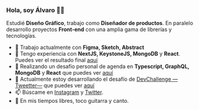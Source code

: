 ### Hola, soy Álvaro 👋🏽

Estudié **Diseño Gráfico**, trabajo como **Diseñador de productos**. En paralelo desarrollo proyectos **Front-end** con una amplia gama de librerías y tecnologías. 

- 🔭 Trabajo actualmente con **Figma, Sketch, Abstract**
- 🚀 Tengo experiencia con **NextJS, KeystoneJS, MongoDB** y **React**. Puedes ver el resultado final [aquí](https://www.jumpitt.com/)
- 🌱 Realizando un desafío personal de agenda en **Typescript, GraphQL, MongoDB** y **React** que puedes ver [aquí](https://github.com/alvaaz/hcvm)
- 🌱 Actualmente estoy desarrollando el desafío de [DevChallenge —Tweetter—](https://devchallenges.io/challenges/rleoQc34THclWx1cFFKH) que puedes ver [aquí](https://github.com/alvaaz/tweeter-twitter-clone)
- 📫 Búscame en [Instagram](https://instagram.com/alvaaz) y [Twitter](https://twitter.com/alvaaz).
- 🎸 En mis tiempos libres, toco guitarra y canto.
